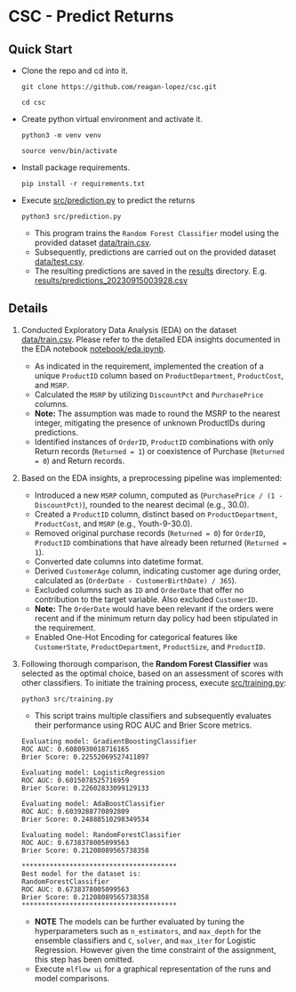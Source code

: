 # CSC - Predict Returns

## Quick Start
- Clone the repo and cd into it.

    `git clone https://github.com/reagan-lopez/csc.git`

    `cd csc`

- Create python virtual environment and activate it.
    
    `python3 -m venv venv`
    
    `source venv/bin/activate`

- Install package requirements.
    
    `pip install -r requirements.txt`

- Execute [src/prediction.py](src/prediction.py) to predict the returns
    
    `python3 src/prediction.py`

    - This program trains the `Random Forest Classifier` model using the provided dataset [data/train.csv](data/train.csv).
    - Subsequently, predictions are carried out on the provided dataset [data/test.csv](data/test.csv).
    - The resulting predictions are saved in the [results](results) directory. E.g. [results/predictions_20230915003928.csv](results/predictions_20230915003928.csv)


## Details

1. Conducted Exploratory Data Analysis (EDA) on the dataset [data/train.csv](data/train.csv).
   Please refer to the detailed EDA insights documented in the EDA notebook [notebook/eda.ipynb](notebook/eda.ipynb).
   - As indicated in the requirement, implemented the creation of a unique `ProductID` column based on `ProductDepartment`, `ProductCost`, and `MSRP`.
   - Calculated the `MSRP` by utilizing `DiscountPct` and `PurchasePrice` columns.
   - **Note:** The assumption was made to round the MSRP to the nearest integer, mitigating the presence of unknown ProductIDs during predictions.
   - Identified instances of `OrderID`, `ProductID` combinations with only Return records (`Returned = 1`) or coexistence of Purchase (`Returned = 0`) and Return records.

2. Based on the EDA insights, a preprocessing pipeline was implemented:
   - Introduced a new `MSRP` column, computed as (`PurchasePrice / (1 - DiscountPct)`), rounded to the nearest decimal (e.g., 30.0).
   - Created a `ProductID` column, distinct based on `ProductDepartment`, `ProductCost`, and `MSRP` (e.g., Youth-9-30.0).
   - Removed original purchase records (`Returned = 0`) for `OrderID`, `ProductID` combinations that have already been returned (`Returned = 1`).
   - Converted date columns into datetime format.
   - Derived `CustomerAge` column, indicating customer age during order, calculated as (`OrderDate - CustomerBirthDate) / 365`).
   - Excluded columns such as `ID` and `OrderDate` that offer no contribution to the target variable. Also excluded `CustomerID`.
   - **Note:** The `OrderDate` would have been relevant if the orders were recent and if the minimum return day policy had been stipulated in the requirement.
   - Enabled One-Hot Encoding for categorical features like `CustomerState`, `ProductDepartment`, `ProductSize`, and `ProductID`.

3. Following thorough comparison, the **Random Forest Classifier** was selected as the optimal choice, based on an assessment of scores with other classifiers. To initiate the training process, execute [src/training.py](src/training.py):
    
    `python3 src/training.py`

    - This script trains multiple classifiers and subsequently evaluates their performance using ROC AUC and Brier Score metrics.

    ```
    Evaluating model: GradientBoostingClassifier
    ROC AUC: 0.6080930018716165
    Brier Score: 0.22552069527411897

    Evaluating model: LogisticRegression
    ROC AUC: 0.6015078525716959
    Brier Score: 0.22602833099129133

    Evaluating model: AdaBoostClassifier
    ROC AUC: 0.6039288770892809
    Brier Score: 0.24888510298349534

    Evaluating model: RandomForestClassifier
    ROC AUC: 0.6738378005099563
    Brier Score: 0.21208089565738358

    ***************************************
    Best model for the dataset is:
    RandomForestClassifier
    ROC AUC: 0.6738378005099563
    Brier Score: 0.21208089565738358
    ***************************************
    ```
    - **NOTE** The models can be further evaluated by tuning the hyperparameters such as `n_estimators`, and `max_depth` for the ensemble classifiers and `C`, `solver`, and `max_iter` for Logistic Regression. However given the time constraint of the assignment, this step has been omitted.
    - Execute `mlflow ui` for a graphical representation of the runs and model comparisons.